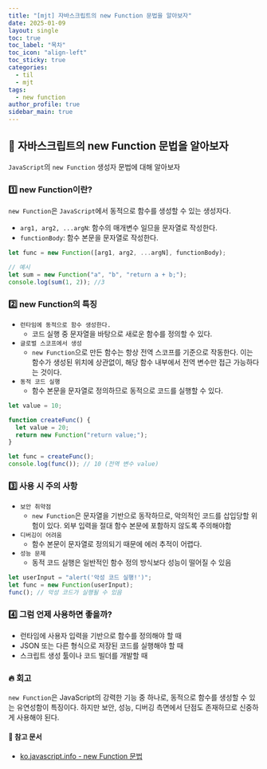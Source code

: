 ```yaml
---
title: "[mjt] 자바스크립트의 new Function 문법을 알아보자"
date: 2025-01-09
layout: single
toc: true
toc_label: "목차"
toc_icon: "align-left"
toc_sticky: true
categories:
  - til
  - mjt
tags:
  - new function
author_profile: true
sidebar_main: true
---
```


## :ledger: 자바스크립트의 new Function 문법을 알아보자

`JavaScript`의 `new Function` 생성자 문법에 대해 알아보자

### :one: new Function이란?

`new Function`은 `JavaScript`에서 동적으로 함수를 생성할 수 있는 생성자다.

- `arg1, arg2, ...argN`: 함수의 매개변수 일므을 문자열로 작성한다.
- `functionBody`: 함수 본문을 문자열로 작성한다.

```javascript
let func = new Function([arg1, arg2, ...argN], functionBody);

// 예시
let sum = new Function("a", "b", "return a + b;");
console.log(sum(1, 2)); //3
```

### :two: new Function의 특징

- `런타임에 동적으로 함수 생성한다.`
  - 코드 실행 중 문자열을 바탕으로 새로운 함수를 정의할 수 있다.
- `글로벌 스코프에서 생성`
  - `new Function`으로 만든 함수는 항상 전역 스코프를 기준으로 작동한다. 이는 함수가 생성된 위치에 상관없이, 해당 함수 내부에서 전역 변수만 접근 가능하다는 것이다.
- `동적 코드 실행`
  - 함수 본문을 문자열로 정의하므로 동적으로 코드를 실행할 수 있다.

```javascript
let value = 10;

function createFunc() {
  let value = 20;
  return new Function("return value;");
}

let func = createFunc();
console.log(func()); // 10 (전역 변수 value)
```

### :three: 사용 시 주의 사항

- `보안 취약점`
  - `new Function`은 문자열을 기반으로 동작하므로, 악의적인 코드를 삽입당할 위험이 있다. 외부 입력을 절대 함수 본문에 포함하지 않도록 주의해야함
- `디버깅이 어려움`
  - 함수 본문이 문자열로 정의되기 때문에 에러 추적이 어렵다.
- `성능 문제`
  - 동적 코드 실행은 일반적인 함수 정의 방식보다 성능이 떨어질 수 있음

```javascript
let userInput = "alert('악성 코드 실행!')";
let func = new Function(userInput);
func(); // 악성 코드가 실행될 수 있음
```

### :four: 그럼 언제 사용하면 좋을까?

- 런타임에 사용자 입력을 기반으로 함수를 정의해야 할 때
- JSON 또는 다른 형식으로 저장된 코드를 실행해야 할 때
- 스크립트 생성 툴이나 코드 빌더를 개발할 때

### :fire: 회고

`new Function`은 JavaScript의 강력한 기능 중 하나로, 동적으로 함수를 생성할 수 있는 유연성함이 특징이다. 하지만 보안, 성능, 디버깅 측면에서 단점도 존재하므로 신중하게 사용해야 된다.

#### :pushpin: 참고 문서

- [ko.javascript.info - new Function 문법](https://ko.javascript.info/new-function)
